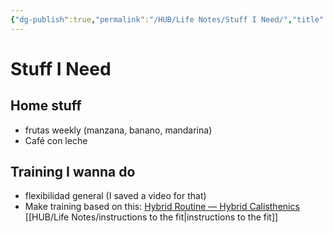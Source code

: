 ```yaml
---
{"dg-publish":true,"permalink":"/HUB/Life Notes/Stuff I Need/","title":"Stuff I Need","created":"Friday, 2023-09-01, 8:59:45 pm","updated":"2023-09-26T18:11"}
---
```



# Stuff I Need

## Home stuff 
- frutas weekly (manzana, banano, mandarina)
- Café con leche 

## Training I wanna do
- flexibilidad general (I saved a video for that)
- Make training based on this: [Hybrid Routine — Hybrid Calisthenics](https://www.hybridcalisthenics.com/routine) [[HUB/Life Notes/instructions to the fit\|instructions to the fit]]

